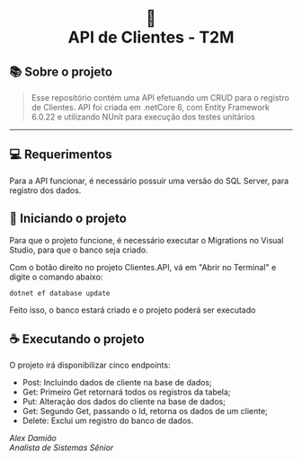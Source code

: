 ﻿<h1 align="center">
📄<br>API de Clientes - T2M
</h1>

## 📚 Sobre o projeto

> Esse repositório contém uma API efetuando um CRUD para o registro de Clientes. API foi criada em .netCore 6, com Entity Framework 6.0.22 e utilizando NUnit para execução dos testes unitários
---


## 💻 Requerimentos

Para a API funcionar, é necessário possuir uma versão do SQL Server, para registro dos dados.


## 🚀 Iniciando o projeto

Para que o projeto funcione, é necessário executar o Migrations no Visual Studio, para que o banco seja criado.

Com o botão direito no projeto Clientes.API, vá em "Abrir no Terminal" e digite o comando abaixo:

```
dotnet ef database update
```

Feito isso, o banco estará criado e o projeto poderá ser executado

## ☕ Executando o projeto

O projeto irá disponibilizar cinco endpoints:

* Post: Incluindo dados de cliente na base de dados;
* Get: Primeiro Get retornará todos os registros da tabela;
* Put: Alteração dos dados do cliente na base de dados;
* Get: Segundo Get, passando o Id, retorna os dados de um cliente;
* Delete: Exclui um registro do banco de dados.


*Alex Damião </br>
Analista de Sistemas Sênior*